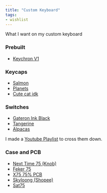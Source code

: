 ```yaml
---
title: "Custom Keyboard"
tags:
- wishlist
---
```


What I want on my custom keyboard

### Prebuilt
- [Keychron V1](https://www.keychron.com/products/keychron-v1-qmk-via-custom-mechanical-keyboard)
### Keycaps
- [Salmon](https://shopee.co.th/135-คีย์-Salmon-Keycap-MDA-Profile-PBT-Dye-Sub-เชิงกล-คีย์บอร์ด-Keycaps-i.502998302.13687096581?sp_atk=2ba6d836-1b7f-402e-9229-a69d3e875936&xptdk=2ba6d836-1b7f-402e-9229-a69d3e875936)
- [Planets](https://shopee.co.th/126-คีย์-Planet-Keycap-XDA-Profile-อะนิเมะ-PBT-DYE-SUB-แป้นพิมพ์แบบกลไก-Keycaps-i.502998302.15279187214?sp_atk=c946cd12-0e8d-4b71-b57a-e9d9286b293e&xptdk=c946cd12-0e8d-4b71-b57a-e9d9286b293e)
- [Cute cat idk](https://shopee.co.th/127-คีย์-Graffiti-Keycap-XDA-Profile-Doodle-อะนิเมะ-PBT-Dye-Sub-เชิงกล-คีย์บอร์ด-Keycaps-i.502998302.17847402201?sp_atk=48fe32ad-61c3-4b55-9b8c-0c284df4fdda&xptdk=48fe32ad-61c3-4b55-9b8c-0c284df4fdda)

### Switches
- [Gateron Ink Black](https://www.youtube.com/watch?v=yZhEwYqJabw)
- [Tangerine](https://ilumkb.com/products/c3-tangerine-switch?_pos=1&_sid=eb72c65cd&_ss=r)
- [Alpacas](https://ilumkb.com/products/alpaca-linears?_pos=1&_sid=ca4aad503&_ss=r)


I made a [Youtube Playlist](https://www.youtube.com/playlist?list=PLRE2bmTCbJUZVjJ9zz9qzM2X1tIJVyIhU) to cross them down.

### Case and PCB
- [Next Time 75 (Knob)](https://shopee.co.th/Next-Time-75-%E0%B8%8A%E0%B8%B8%E0%B8%94%E0%B8%84%E0%B8%B5%E0%B8%A2%E0%B9%8C%E0%B8%9A%E0%B8%AD%E0%B8%A3%E0%B9%8C%E0%B8%94%E0%B9%80%E0%B8%A1%E0%B8%84%E0%B8%84%E0%B8%B2%E0%B8%99%E0%B8%B4%E0%B8%84%E0%B8%AD%E0%B8%A5-Type-C-%E0%B9%81%E0%B8%9A%E0%B8%9A%E0%B9%83%E0%B8%8A%E0%B9%89%E0%B8%AA%E0%B8%B2%E0%B8%A2-82-%E0%B8%84%E0%B8%B5%E0%B8%A2%E0%B9%8C-3Pin-5Pin-i.27124713.14781958175?sp_atk=672e88b5-c0c0-40cb-b055-573023687f70&xptdk=672e88b5-c0c0-40cb-b055-573023687f70)
- [Feker 75](https://shopee.co.th/pengchenli.th/12657925312)
- [X75 75% PCB](https://shopee.co.th/%E3%80%90%C4%94%C4%95%E3%80%91%E0%B8%8A%E0%B8%B8%E0%B8%94%E0%B8%84%E0%B8%B5%E0%B8%A2%E0%B9%8C%E0%B8%9A%E0%B8%AD%E0%B8%A3%E0%B9%8C%E0%B8%94%E0%B8%9B%E0%B8%B0%E0%B9%80%E0%B8%81%E0%B9%87%E0%B8%99-X75-75-PCB-%E0%B8%AA%E0%B8%A7%E0%B8%B4%E0%B8%95%E0%B8%8A%E0%B9%8C%E0%B9%84%E0%B8%9F%E0%B9%80%E0%B8%AD%E0%B8%9F%E0%B9%80%E0%B8%9F%E0%B8%84-RGB-led-type-c-Next-Time-75-i.805120658.18216990821?sp_atk=47794d46-ec01-46c6-808d-1c0671380eef&xptdk=47794d46-ec01-46c6-808d-1c0671380eef)
- [Skyloong (Shopee)](https://shopee.co.th/คีย์บอร์ด-Skyloong-GK84XS-GK84-GK-ปุ่ม-ขนาด-75-Hotswap-Bluetooth-เคสพลาสติก-i.17216515.13750645009?sp_atk=c169fcc8-5af0-4280-b88e-c74e00f12fad&xptdk=c169fcc8-5af0-4280-b88e-c74e00f12fad)
- [Sat75](https://shopee.co.th/คีย์บอร์ด-Skyloong-GK84XS-GK84-GK-ปุ่ม-ขนาด-75-Hotswap-Bluetooth-เคสพลาสติก-i.17216515.13750645009?sp_atk=c169fcc8-5af0-4280-b88e-c74e00f12fad&xptdk=c169fcc8-5af0-4280-b88e-c74e00f12fad)
